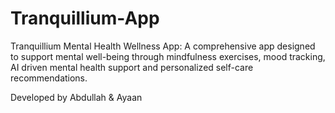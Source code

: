 # Tranquillium-App
Tranquillium Mental Health Wellness App: A comprehensive app designed to support mental well-being through mindfulness exercises, mood tracking, AI driven mental health support and personalized self-care recommendations.

Developed by Abdullah & Ayaan
